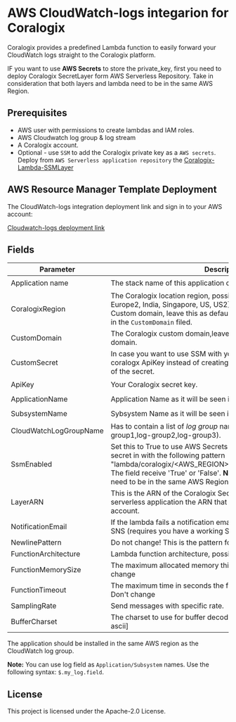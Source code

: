 # AWS CloudWatch-logs integarion for Coralogix

Coralogix provides a predefined Lambda function to easily forward your CloudWatch logs straight to the Coralogix platform.

IF you want to use **AWS Secrets** to store the private_key, first you need to deploy Coralogix SecretLayer form AWS Serverless Repository.
Take in consideration that both layers and lambda need to be in the same AWS Region.

## Prerequisites

* AWS user with permissions to create lambdas and IAM roles.
* AWS Cloudwatch log group & log stream
* A Coralogix account.
* Optional - use ``SSM`` to add the Coralogix private key as a ``AWS secrets``. Deploy from ``AWS Serverless application repository`` the [Coralogix-Lambda-SSMLayer](https://serverlessrepo.aws.amazon.com/applications/eu-central-1/597078901540/Coralogix-Lambda-SSMLayer)

## AWS Resource Manager Template Deployment

The CloudWatch-logs integration deployment link and sign in to your AWS account:

[Cloudwatch-logs deployment link](https://serverlessrepo.aws.amazon.com/applications/eu-central-1/597078901540/Coralogix-CloudWatch)


## Fields

| Parameter | Description | Default Value | Required |
|---|---|---|---|
| Application name | The stack name of this application created via AWS CloudFormation. |   | :heavy_check_mark: |
| CoralogixRegion | The Coralogix location region, possible options are [Europe, Europe2, India, Singapore, US, US2].In case that you want to use Custom domain, leave this as default and write the Custom doamin in the ``CustomDomain`` filed. |  Europe | :heavy_check_mark: | 
| CustomDomain | The Coralogix custom domain,leave empty if you don't use Custom domain.| |  |
| CustomSecret | In case you want to use SSM with your own secret that contains coralogx ApiKey instead of creating a new secret, specify the name of the secret. |   |  | 
| ApiKey | Your Coralogix secret key.|   | :heavy_check_mark: | 
| ApplicationName | Application Name as it will be seen in Coralogix UI.|   | :heavy_check_mark: | 
| SubsystemName | Sybsystem Name as it will be seen in Coralogix UI.|   | :heavy_check_mark: | 
| CloudWatchLogGroupName | Has to contain a list of *log group* names separated by a comma(log-group1,log-group2,log-group3).|   | :heavy_check_mark: | 
| SsmEnabled | Set this to True to use AWS Secrets  (When enable it creates the secret in with the following pattern "lambda/coralogix/<AWS_REGION>/<Cloudwatch_lambda_name>"). The field receive 'True' or 'False'. **Note:** Both layers and lambda need to be in the same AWS Region.|  False | |
| LayerARN | This is the ARN of the Coralogix SecurityLayer. Copy from the ``SSM`` serverless application the ARN that was installed on the AWS account.| | |
| NotificationEmail | If the lambda fails a notification email will be sent to this address via SNS (requires you have a working SNS, with a validated domain).| | |
| NewlinePattern | Do not change! This is the pattern for lines splitting.| ``(?:\r\n\|\r\|\n)`` | |
| FunctionArchitecture | Lambda function architecture, possible options are [x86_64, arm64]| x86_64 | |
| FunctionMemorySize | The maximum allocated memory this lambda may consume. Don't change| 1024 | |
| FunctionTimeout | The maximum time in seconds the function may be allowed to run. Don't change| 300 | |
| SamplingRate | Send messages with specific rate.| 1 | |
| BufferCharset | The charset to use for buffer decoding, possible options are [utf8, ascii]| utf8 | |

The application should be installed in the same AWS region as the CloudWatch log group.
 
**Note:** You can use log field as `Application/Subsystem` names. Use the following syntax: `$.my_log.field`.

## License

This project is licensed under the Apache-2.0 License.




